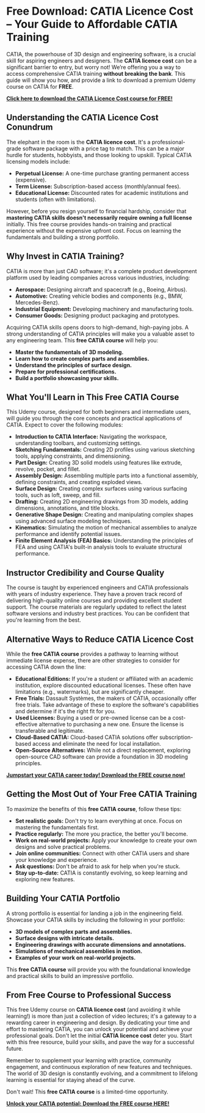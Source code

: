 # Free Download: CATIA Licence Cost – Your Guide to Affordable CATIA Training

CATIA, the powerhouse of 3D design and engineering software, is a crucial skill for aspiring engineers and designers. The **CATIA licence cost** can be a significant barrier to entry, but worry not! We’re offering you a way to access comprehensive CATIA training **without breaking the bank**. This guide will show you how, and provide a link to download a premium Udemy course on CATIA for **FREE**.

[**Click here to download the CATIA Licence Cost course for FREE!**](https://udemywork.com/catia-licence-cost)

## Understanding the CATIA Licence Cost Conundrum

The elephant in the room is the **CATIA licence cost**. It's a professional-grade software package with a price tag to match. This can be a major hurdle for students, hobbyists, and those looking to upskill. Typical CATIA licensing models include:

*   **Perpetual License:** A one-time purchase granting permanent access (expensive).
*   **Term License:** Subscription-based access (monthly/annual fees).
*   **Educational License:** Discounted rates for academic institutions and students (often with limitations).

However, before you resign yourself to financial hardship, consider that **mastering CATIA skills doesn't necessarily require owning a full license** initially. This free course provides hands-on training and practical experience without the expensive upfront cost. Focus on learning the fundamentals and building a strong portfolio.

## Why Invest in CATIA Training?

CATIA is more than just CAD software; it's a complete product development platform used by leading companies across various industries, including:

*   **Aerospace:** Designing aircraft and spacecraft (e.g., Boeing, Airbus).
*   **Automotive:** Creating vehicle bodies and components (e.g., BMW, Mercedes-Benz).
*   **Industrial Equipment:** Developing machinery and manufacturing tools.
*   **Consumer Goods:** Designing product packaging and prototypes.

Acquiring CATIA skills opens doors to high-demand, high-paying jobs. A strong understanding of CATIA principles will make you a valuable asset to any engineering team. This **free CATIA course** will help you:

*   **Master the fundamentals of 3D modeling.**
*   **Learn how to create complex parts and assemblies.**
*   **Understand the principles of surface design.**
*   **Prepare for professional certifications.**
*   **Build a portfolio showcasing your skills.**

## What You'll Learn in This Free CATIA Course

This Udemy course, designed for both beginners and intermediate users, will guide you through the core concepts and practical applications of CATIA. Expect to cover the following modules:

*   **Introduction to CATIA Interface:** Navigating the workspace, understanding toolbars, and customizing settings.
*   **Sketching Fundamentals:** Creating 2D profiles using various sketching tools, applying constraints, and dimensioning.
*   **Part Design:** Creating 3D solid models using features like extrude, revolve, pocket, and fillet.
*   **Assembly Design:** Assembling multiple parts into a functional assembly, defining constraints, and creating exploded views.
*   **Surface Design:** Creating complex surfaces using various surfacing tools, such as loft, sweep, and fill.
*   **Drafting:** Creating 2D engineering drawings from 3D models, adding dimensions, annotations, and title blocks.
*   **Generative Shape Design:** Creating and manipulating complex shapes using advanced surface modeling techniques.
*   **Kinematics:** Simulating the motion of mechanical assemblies to analyze performance and identify potential issues.
*   **Finite Element Analysis (FEA) Basics:** Understanding the principles of FEA and using CATIA's built-in analysis tools to evaluate structural performance.

## Instructor Credibility and Course Quality

The course is taught by experienced engineers and CATIA professionals with years of industry experience. They have a proven track record of delivering high-quality online courses and providing excellent student support. The course materials are regularly updated to reflect the latest software versions and industry best practices. You can be confident that you're learning from the best.

## Alternative Ways to Reduce CATIA Licence Cost

While the **free CATIA course** provides a pathway to learning without immediate license expense, there are other strategies to consider for accessing CATIA down the line:

*   **Educational Editions:** If you're a student or affiliated with an academic institution, explore discounted educational licenses. These often have limitations (e.g., watermarks), but are significantly cheaper.
*   **Free Trials:** Dassault Systèmes, the makers of CATIA, occasionally offer free trials. Take advantage of these to explore the software's capabilities and determine if it's the right fit for you.
*   **Used Licenses:** Buying a used or pre-owned license can be a cost-effective alternative to purchasing a new one. Ensure the license is transferable and legitimate.
*   **Cloud-Based CATIA:** Cloud-based CATIA solutions offer subscription-based access and eliminate the need for local installation.
*   **Open-Source Alternatives:** While not a direct replacement, exploring open-source CAD software can provide a foundation in 3D modeling principles.

[**Jumpstart your CATIA career today! Download the FREE course now!**](https://udemywork.com/catia-licence-cost)

## Getting the Most Out of Your Free CATIA Training

To maximize the benefits of this **free CATIA course**, follow these tips:

*   **Set realistic goals:** Don't try to learn everything at once. Focus on mastering the fundamentals first.
*   **Practice regularly:** The more you practice, the better you'll become.
*   **Work on real-world projects:** Apply your knowledge to create your own designs and solve practical problems.
*   **Join online communities:** Connect with other CATIA users and share your knowledge and experience.
*   **Ask questions:** Don't be afraid to ask for help when you're stuck.
*   **Stay up-to-date:** CATIA is constantly evolving, so keep learning and exploring new features.

## Building Your CATIA Portfolio

A strong portfolio is essential for landing a job in the engineering field. Showcase your CATIA skills by including the following in your portfolio:

*   **3D models of complex parts and assemblies.**
*   **Surface designs with intricate details.**
*   **Engineering drawings with accurate dimensions and annotations.**
*   **Simulations of mechanical assemblies in motion.**
*   **Examples of your work on real-world projects.**

This **free CATIA course** will provide you with the foundational knowledge and practical skills to build an impressive portfolio.

## From Free Course to Professional Success

This free Udemy course on **CATIA licence cost** (and avoiding it while learning!) is more than just a collection of video lectures; it's a gateway to a rewarding career in engineering and design. By dedicating your time and effort to mastering CATIA, you can unlock your potential and achieve your professional goals. Don't let the initial **CATIA licence cost** deter you. Start with this free resource, build your skills, and pave the way for a successful future.

Remember to supplement your learning with practice, community engagement, and continuous exploration of new features and techniques. The world of 3D design is constantly evolving, and a commitment to lifelong learning is essential for staying ahead of the curve.

Don't wait! This **free CATIA course** is a limited-time opportunity.

[**Unlock your CATIA potential: Download the FREE course HERE!**](https://udemywork.com/catia-licence-cost)
